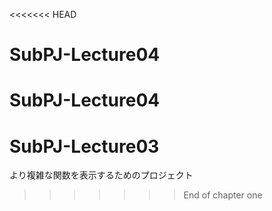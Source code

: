 <<<<<<< HEAD
# SubPJ-Lecture04
SubPJ-Lecture04
=======
# SubPJ-Lecture03
より複雑な関数を表示するためのプロジェクト
>>>>>>> End of chapter one
